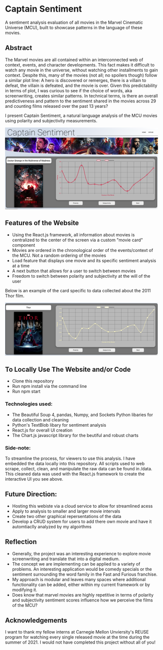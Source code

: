 # Captain Sentiment
A sentiment analysis evaluation of all movies in the Marvel Cinematic Universe (MCU), built to showcase patterns in the language of these movies.

## Abstract
The Marvel movies are all contained within an interconnected web of context, events, and character developments. This fact makes it difficult to watch any movie in the universe, without watching other installments to gain context. Despite this, many of the movies (not all; no spoilers though) follow a similar plot line: A hero is discovered or remerges, there is a villain to defeat, the villain is defeated, and the movie is over. Given this predictability in terms of plot, I was curious to see if the choice of words, aka screenwriting, creates similar patterns. In technical terms, is there an overall predictiveness and pattern to the sentiment shared in the movies across 29 and counting films released over the past 13 years?


I present Captain Sentiment, a natural language analysis of the MCU movies using polarity and subjectivity measurements.

![UI Design](Full_UI_SS.png)

## Features of the Website
- Using the React.js framework, all information about movies is centralized to the center of the screen via a custom "movie card" component
- Movies are ordered in the chronological order of the events/context of the MCU. Not a random ordering of the movies
- Load feature that displays one movie and its specific sentiment analysis at a time
- A next button that allows for a user to switch between movies
- Freedom to switch between polarity and subjectivity at the will of the user

Below is an example of the card specific to data collected about the 2011 Thor film.

![Card_UI Design](Card_UI_SS.png)


## To Locally Use The Website and/or Code
- Clone this repository
- Run npm install via the command line
- Run npm start

### Technologies used:
- The Beautiful Soup 4, pandas, Numpy, and Sockets Python libaries for data collection and cleaning
- Python's TextBlob libary for sentiment analysis
- React.js for overall UI creation
- The Chart.js javascript library for the beutiful and robust charts

### Side-note:
To streamline the process, for viewers to use this analysis. I have embedded the data locally into this repository. All scripts used to web scrape, collect, clean, and manipulate the raw data can be found in /data. This cleaned data was used with the React.js framework to create the interactive UI you see above.

## Future Direction:
- Hosting this webiste via a cloud service to allow for streamlined acess
- Apply to analysis to smaller and larger movie intervals
- Create two other graphical repersentations of the data
- Develop a CRUD system for users to add there own movie and have it automtiaclly analyzed by my algoirthms


## Reflection
- Generally, the project was an interesting experience to explore movie screenwriting and translate that into a digital medium.
- The concept we are implementing can be applied to a variety of problems. An interesting application would be comedy specials or the sentiment surrounding the word family in the Fast and Furious franchise. 
- My approach is modular and leaves many spaces where additional functionality can be added, either within my current framework or by modifying it.
- Does know that marvel movies are highly repetitive in terms of polarity and subjectivity sentiment scores influence how we perceive the films of the MCU?

## Acknowledgements
I want to thank my fellow interns at Carnegie Mellon Unviersity's REUSE program for watching every single released movie at the time during the summer of 2021. I would not have completed this project without all of you!
